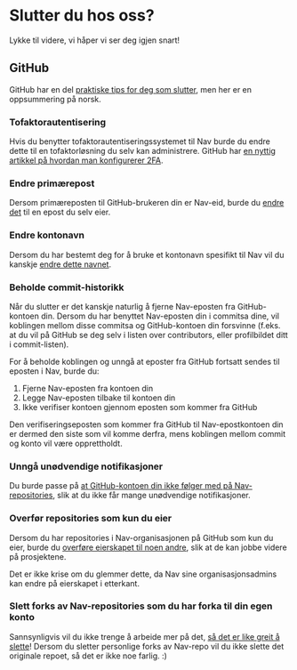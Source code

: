 # Slutter du hos oss?

Lykke til videre, vi håper vi ser deg igjen snart!

<!-- 
    TODO: Kanskje vi burde ha andre praktiske tips enn kun GitHub-greier!
-->

## GitHub

GitHub har en del [praktiske tips for deg som slutter](https://docs.github.com/en/account-and-profile/reference/best-practices-for-leaving-your-company), men her er en oppsummering på norsk. 

### Tofaktorautentisering

Hvis du benytter tofaktorautentiseringssystemet til Nav burde du endre dette til en tofaktorløsning du selv kan administrere.
GitHub har [en nyttig artikkel på hvordan man konfigurerer 2FA](https://docs.github.com/en/authentication/securing-your-account-with-two-factor-authentication-2fa/configuring-two-factor-authentication).

### Endre primærepost

Dersom primæreposten til GitHub-brukeren din er Nav-eid, burde du [endre det](https://docs.github.com/en/account-and-profile/how-tos/setting-up-and-managing-your-personal-account-on-github/managing-email-preferences/changing-your-primary-email-address) til en epost du selv eier.

### Endre kontonavn

Dersom du har bestemt deg for å bruke et kontonavn spesifikt til Nav vil du kanskje [endre dette navnet](https://docs.github.com/en/account-and-profile/concepts/changing-your-github-username#about-username-changes).

### Beholde commit-historikk

Når du slutter er det kanskje naturlig å fjerne Nav-eposten fra GitHub-kontoen din.
Dersom du har benyttet Nav-eposten din i commitsa dine, vil koblingen mellom disse commitsa og GitHub-kontoen din forsvinne (f.eks. at du vil på GitHub se deg selv i listen over contributors, eller profilbildet ditt i commit-listen).

For å beholde koblingen og unngå at eposter fra GitHub fortsatt sendes til eposten i Nav, burde du:
1. Fjerne Nav-eposten fra kontoen din
2. Legge Nav-eposten tilbake til kontoen din
3. Ikke verifiser kontoen gjennom eposten som kommer fra GitHub

Den verifiseringseposten som kommer fra GitHub til Nav-epostkontoen din er dermed den siste som vil komme derfra, mens koblingen mellom commit og konto vil være opprettholdt.

### Unngå unødvendige notifikasjoner

Du burde passe på [at GitHub-kontoen din ikke følger med på Nav-repositories](https://github.com/watching), slik at du ikke får mange unødvendige notifikasjoner.

### Overfør repositories som kun du eier

Dersom du har repositories i Nav-organisasjonen på GitHub som kun du eier, burde du [overføre eierskapet til noen andre](https://docs.github.com/en/repositories/creating-and-managing-repositories/transferring-a-repository), slik at de kan jobbe videre på prosjektene.

Det er ikke krise om du glemmer dette, da Nav sine organisasjonsadmins kan endre på eierskapet i etterkant.

### Slett forks av Nav-repositories som du har forka til din egen konto

Sannsynligvis vil du ikke trenge å arbeide mer på det, [så det er like greit å slette](https://docs.github.com/en/repositories/creating-and-managing-repositories/deleting-a-repository)!
Dersom du sletter personlige forks av Nav-repo vil du ikke slette det originale repoet, så det er ikke noe farlig. :)